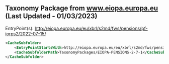 ## Taxonomy Package from www.eiopa.europa.eu (Last Updated - 01/03/2023)
EntryPoint(s): http://eiopa.europa.eu/eu/xbrl/s2md/fws/pensions/pf-iorps2/2022-07-15/

```xml
<CacheSubfolder>
    <EntryPointStartsWith>http://eiopa.europa.eu/eu/xbrl/s2md/fws/pensions/pf-iorps2/2022-07-15/</EntryPointStartsWith>
    <CacheSubfolderPath>TaxonomyPackages/EIOPA-PENSIONS-2-7-1</CacheSubfolderPath>
</CacheSubfolder>
```